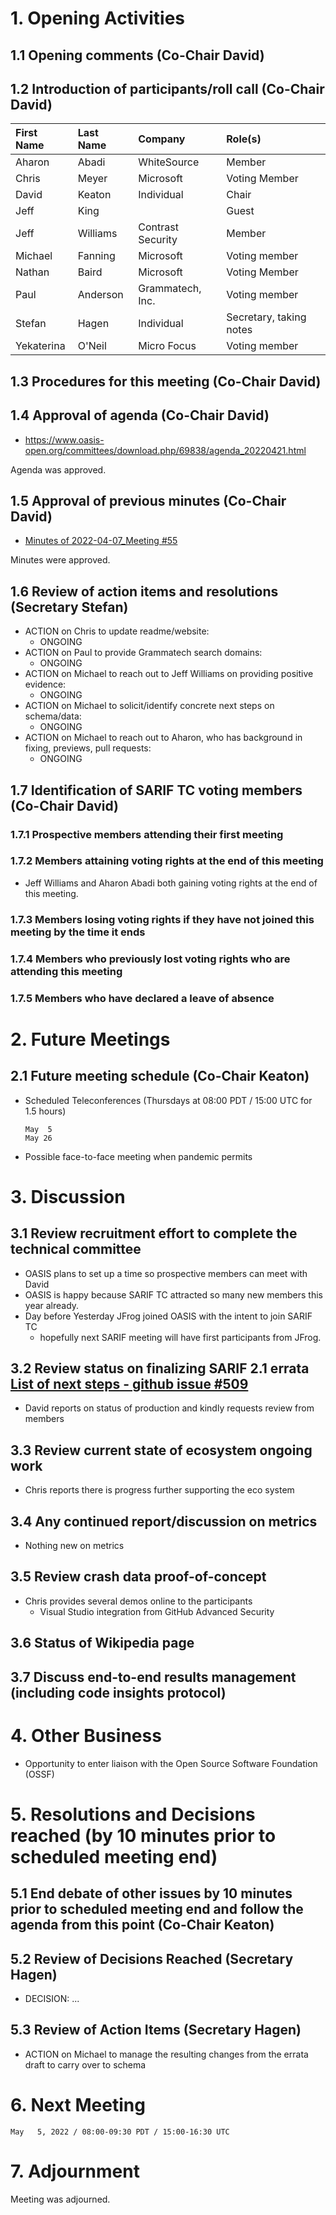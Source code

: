 # 1. Opening Activities

## 1.1 Opening comments (Co-Chair David)

## 1.2 Introduction of participants/roll call (Co-Chair David)

| First Name | Last Name | Company           | Role(s)                 |
|:-----------|:----------|:------------------|:------------------------|
| Aharon     | Abadi     | WhiteSource       | Member                  |
| Chris      | Meyer     | Microsoft         | Voting Member           |
| David      | Keaton    | Individual        | Chair                   |
| Jeff       | King      |                   | Guest                   |
| Jeff       | Williams  | Contrast Security | Member                  |
| Michael    | Fanning   | Microsoft         | Voting member           |
| Nathan     | Baird     | Microsoft         | Voting Member           |
| Paul       | Anderson  | Grammatech, Inc.  | Voting member           |
| Stefan     | Hagen     | Individual        | Secretary, taking notes |
| Yekaterina | O'Neil    | Micro Focus       | Voting member           |

## 1.3 Procedures for this meeting (Co-Chair David)

## 1.4 Approval of agenda (Co-Chair David)

* https://www.oasis-open.org/committees/download.php/69838/agenda_20220421.html

Agenda was approved.

## 1.5 Approval of previous minutes (Co-Chair David)

* [Minutes of 2022-04-07_Meeting #55](https://www.oasis-open.org/committees/document.php?document_id=69837&wg_abbrev=sarif)

Minutes were approved.

## 1.6 Review of action items and resolutions (Secretary Stefan)

* ACTION on Chris to update readme/website:
  * ONGOING
* ACTION on Paul to provide Grammatech search domains:
  * ONGOING
* ACTION on Michael to reach out to Jeff Williams on providing positive evidence:
  * ONGOING
* ACTION on Michael to solicit/identify concrete next steps on schema/data:
  * ONGOING
* ACTION on Michael to reach out to Aharon, who has background in fixing, previews, pull requests:
  * ONGOING

## 1.7 Identification of SARIF TC voting members (Co-Chair David)

### 1.7.1 Prospective members attending their first meeting

### 1.7.2 Members attaining voting rights at the end of this meeting

* Jeff Williams and Aharon Abadi both gaining voting rights at the end of this meeting.

### 1.7.3 Members losing voting rights if they have not joined this meeting by the time it ends

### 1.7.4 Members who previously lost voting rights who are attending this meeting

### 1.7.5 Members who have declared a leave of absence

# 2. Future Meetings

## 2.1 Future meeting schedule (Co-Chair Keaton)

- Scheduled Teleconferences (Thursdays at 08:00 PDT / 15:00 UTC for 1.5 hours)

    ```
    May  5
    May 26
    ```

- Possible face-to-face meeting when pandemic permits

# 3. Discussion

## 3.1 Review recruitment effort to complete the technical committee

* OASIS plans to set up a time so prospective members can meet with David
* OASIS is happy because SARIF TC attracted so many new members this year already.
* Day before Yesterday JFrog joined OASIS with the intent to join SARIF TC
  - hopefully next SARIF meeting will have first participants from JFrog.

## 3.2 Review status on finalizing SARIF 2.1 errata [List of next steps - github issue #509](https://github.com/oasis-tcs/sarif-spec/issues/509)

* David reports on status of production and kindly requests review from members

## 3.3 Review current state of ecosystem ongoing work

* Chris reports there is progress further supporting the eco system

## 3.4 Any continued report/discussion on metrics

* Nothing new on metrics

## 3.5 Review crash data proof-of-concept

* Chris provides several demos online to the participants
  - Visual Studio integration from GitHub Advanced Security

## 3.6 Status of Wikipedia page

## 3.7 Discuss end-to-end results management (including code insights protocol)

# 4. Other Business

* Opportunity to enter liaison with the Open Source Software Foundation (OSSF)

# 5. Resolutions and Decisions reached (by 10 minutes prior to scheduled meeting end)

## 5.1 End debate of other issues by 10 minutes prior to scheduled meeting end and follow the agenda from this point (Co-Chair Keaton)

## 5.2 Review of Decisions Reached (Secretary Hagen)

* DECISION: ...

## 5.3 Review of Action Items (Secretary Hagen)

* ACTION on Michael to manage the resulting changes from the errata draft to carry over to schema

# 6. Next Meeting

  ```
  May   5, 2022 / 08:00-09:30 PDT / 15:00-16:30 UTC
  ```

# 7. Adjournment

Meeting was adjourned.
